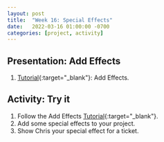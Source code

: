 ```yaml
---
layout: post
title:  "Week 16: Special Effects"
date:   2022-03-16 01:00:00 -0700
categories: [project, activity]
---
```


## Presentation: Add Effects

1. [Tutorial](https://scratch.mit.edu/projects/editor/?tutorial=all){:target="_blank"}: Add Effects.

## Activity: Try it

1. Follow the Add Effects [Tutorial](https://scratch.mit.edu/projects/editor/?tutorial=all){:target="_blank"}.
2. Add some special effects to your project.
3. Show Chris your special effect for a ticket.
